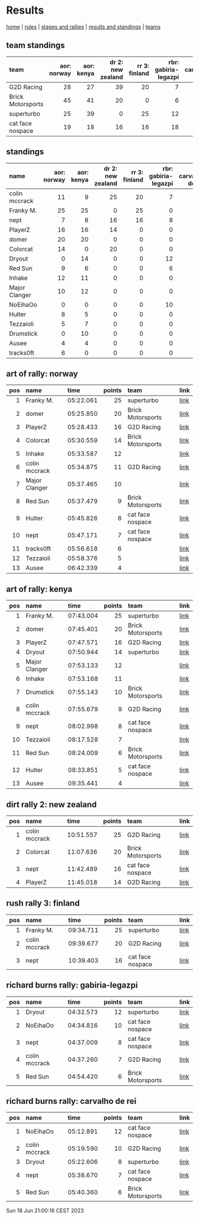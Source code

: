 # Results


[home](index.md) | [rules](rules.md) | [stages and rallies](stages.md) | [results and standings](results.md) | [teams](teams.md)



## team standings

| team              |   aor: norway |   aor: kenya |   dr 2: new zealand |   rr 3: finland |   rbr: gabiria-legazpi |   rbr: carvalho de rei |   total |   pos |
|:------------------|--------------:|-------------:|--------------------:|----------------:|-----------------------:|-----------------------:|--------:|------:|
| G2D Racing        |            28 |           27 |                  39 |              20 |                      7 |                     10 |     131 |     1 |
| Brick Motorsports |            45 |           41 |                  20 |               0 |                      6 |                      6 |     118 |     2 |
| superturbo        |            25 |           39 |                   0 |              25 |                     12 |                      8 |     109 |     3 |
| cat face nospace  |            19 |           18 |                  16 |              16 |                     18 |                     19 |     106 |     4 |


## standings

| name          |   aor: norway |   aor: kenya |   dr 2: new zealand |   rr 3: finland |   rbr: gabiria-legazpi |   rbr: carvalho de rei |   total |   pos |
|:--------------|--------------:|-------------:|--------------------:|----------------:|-----------------------:|-----------------------:|--------:|------:|
| colin mccrack |            11 |            9 |                  25 |              20 |                      7 |                     10 |      82 |     1 |
| Franky M.     |            25 |           25 |                   0 |              25 |                      0 |                      0 |      75 |     2 |
| nept          |             7 |            8 |                  16 |              16 |                      8 |                      7 |      62 |     3 |
| PlayerZ       |            16 |           16 |                  14 |               0 |                      0 |                      0 |      46 |     4 |
| domer         |            20 |           20 |                   0 |               0 |                      0 |                      0 |      40 |     5 |
| Colorcat      |            14 |            0 |                  20 |               0 |                      0 |                      0 |      34 |     6 |
| Dryout        |             0 |           14 |                   0 |               0 |                     12 |                      8 |      34 |     7 |
| Red Sun       |             9 |            6 |                   0 |               0 |                      6 |                      6 |      27 |     8 |
| Inhake        |            12 |           11 |                   0 |               0 |                      0 |                      0 |      23 |     9 |
| Major Clanger |            10 |           12 |                   0 |               0 |                      0 |                      0 |      22 |    10 |
| NoEihaOo      |             0 |            0 |                   0 |               0 |                     10 |                     12 |      22 |    11 |
| Hulter        |             8 |            5 |                   0 |               0 |                      0 |                      0 |      13 |    12 |
| Tezzaioli     |             5 |            7 |                   0 |               0 |                      0 |                      0 |      12 |    13 |
| Drumstick     |             0 |           10 |                   0 |               0 |                      0 |                      0 |      10 |    14 |
| Ausee         |             4 |            4 |                   0 |               0 |                      0 |                      0 |       8 |    15 |
| tracks0ft     |             6 |            0 |                   0 |               0 |                      0 |                      0 |       6 |    16 |



## art of rally: norway

|   pos | name          | time      |   points | team              | link                                                |
|------:|:--------------|:----------|---------:|:------------------|:----------------------------------------------------|
|     1 | Franky M.     | 05:22.061 |       25 | superturbo        | [link](https://youtu.be/gfejLYFDX_E)                |
|     2 | domer         | 05:25.850 |       20 | Brick Motorsports | [link](https://youtu.be/_nUyNWbli5o?t=240)          |
|     3 | PlayerZ       | 05:28.433 |       16 | G2D Racing        | [link](https://youtu.be/j5aAXGSDn88)                |
|     4 | Colorcat      | 05:30.559 |       14 | Brick Motorsports | [link](https://youtu.be/nkq6P1pXhJ4)                |
|     5 | Inhake        | 05:33.587 |       12 |                   | [link](https://www.youtube.com/watch?v=xFzgoaZvXn4) |
|     6 | colin mccrack | 05:34.875 |       11 | G2D Racing        | [link](https://www.youtube.com/watch?v=9z8OGjtT1as) |
|     7 | Major Clanger | 05:37.465 |       10 |                   | [link](https://www.youtube.com/watch?v=PglqtILRFWk) |
|     8 | Red Sun       | 05:37.479 |        9 | Brick Motorsports | [link](https://youtu.be/X-sNtYILzkc)                |
|     9 | Hulter        | 05:45.826 |        8 | cat face nospace  | [link](https://youtu.be/7-bNSKCew-w)                |
|    10 | nept          | 05:47.171 |        7 | cat face nospace  | [link](https://youtu.be/Yrv8sZRiWRw)                |
|    11 | tracks0ft     | 05:56.618 |        6 |                   | [link](https://youtu.be/OfpaPBGcMkY)                |
|    12 | Tezzaioli     | 05:58.376 |        5 |                   | [link](https://youtu.be/ppn2qel6XJw)                |
|    13 | Ausee         | 06:42.339 |        4 |                   | [link](https://youtu.be/KjpTXr9yBXw)                |

## art of rally: kenya



|   pos | name          | time      |   points | team              | link                                                |
|------:|:--------------|:----------|---------:|:------------------|:----------------------------------------------------|
|     1 | Franky M.     | 07:43.004 |       25 | superturbo        | [link](https://youtu.be/tvin58IxVQc)                |
|     2 | domer         | 07:45.401 |       20 | Brick Motorsports | [link](https://youtu.be/ohV0ah0Td5I?t=180)          |
|     3 | PlayerZ       | 07:47.571 |       16 | G2D Racing        | [link](https://youtu.be/p2EiAZoPy-U)                |
|     4 | Dryout        | 07:50.944 |       14 | superturbo        | [link](https://youtu.be/a9NFXBtx0Ao)                |
|     5 | Major Clanger | 07:53.133 |       12 |                   | [link](https://www.youtube.com/watch?v=DKlxGZ4DhIQ) |
|     6 | Inhake        | 07:53.168 |       11 |                   | [link](https://www.youtube.com/watch?v=jDiS1RpiQ4s) |
|     7 | Drumstick     | 07:55.143 |       10 | Brick Motorsports | [link](https://youtu.be/M8Ns_j2jIhE?t=180)          |
|     8 | colin mccrack | 07:55.679 |        9 | G2D Racing        | [link](https://youtu.be/bInNMnrQNH0)                |
|     9 | nept          | 08:02.998 |        8 | cat face nospace  | [link](https://youtu.be/l1pO5AdluKc)                |
|    10 | Tezzaioli     | 08:17.528 |        7 |                   | [link](https://youtu.be/phiL-bw2s1c)                |
|    11 | Red Sun       | 08:24.009 |        6 | Brick Motorsports | [link](https://youtu.be/XFk7jBht1gM)                |
|    12 | Hulter        | 08:33.851 |        5 | cat face nospace  | [link](https://youtu.be/eBrDR8EQ45Q)                |
|    13 | Ausee         | 09:35.441 |        4 |                   | [link](https://youtu.be/e-x7HEXI41I)                |

## dirt rally 2: new zealand



|   pos | name          | time      |   points | team              | link                                                |
|------:|:--------------|:----------|---------:|:------------------|:----------------------------------------------------|
|     1 | colin mccrack | 10:51.557 |       25 | G2D Racing        | [link](https://www.youtube.com/watch?v=W3Ch648fuPQ) |
|     2 | Colorcat      | 11:07.636 |       20 | Brick Motorsports | [link](https://youtu.be/allLR3p_rLY)                |
|     3 | nept          | 11:42.489 |       16 | cat face nospace  | [link](https://youtu.be/Oe7ZYp13io4)                |
|     4 | PlayerZ       | 11:45.018 |       14 | G2D Racing        | [link](https://youtu.be/wMFyurNAHlc)                |

## rush rally 3: finland



|   pos | name          | time      |   points | team             | link                                                |
|------:|:--------------|:----------|---------:|:-----------------|:----------------------------------------------------|
|     1 | Franky M.     | 09:34.711 |       25 | superturbo       | [link](https://youtu.be/djQWA1SdaOI)                |
|     2 | colin mccrack | 09:39.677 |       20 | G2D Racing       | [link](https://www.youtube.com/watch?v=3JZsT2md2SI) |
|     3 | nept          | 10:39.403 |       16 | cat face nospace | [link](https://youtu.be/C04VFjfhn4M)                |

## richard burns rally: gabiria-legazpi



|   pos | name          | time      |   points | team              | link                                                |
|------:|:--------------|:----------|---------:|:------------------|:----------------------------------------------------|
|     1 | Dryout        | 04:32.573 |       12 | superturbo        | [link](https://youtu.be/8OpRfUjuTZg)                |
|     2 | NoEihaOo      | 04:34.816 |       10 | cat face nospace  | [link](https://youtu.be/WaBD9c-o-xs)                |
|     3 | nept          | 04:37.009 |        8 | cat face nospace  | [link](https://www.youtube.com/watch?v=3BUQoP27DwQ) |
|     4 | colin mccrack | 04:37.260 |        7 | G2D Racing        | [link](https://www.youtube.com/watch?v=6ZMbIRQlD2c) |
|     5 | Red Sun       | 04:54.420 |        6 | Brick Motorsports | [link](https://youtu.be/WpNsqaC2mX8)                |

## richard burns rally: carvalho de rei



|   pos | name          | time      |   points | team              | link                                                |
|------:|:--------------|:----------|---------:|:------------------|:----------------------------------------------------|
|     1 | NoEihaOo      | 05:12.891 |       12 | cat face nospace  | [link](https://youtu.be/vGTMnOs2Z-Q)                |
|     2 | colin mccrack | 05:19.590 |       10 | G2D Racing        | [link](https://www.youtube.com/watch?v=XdtpXmxpuUU) |
|     3 | Dryout        | 05:22.606 |        8 | superturbo        | [link](https://youtu.be/9HySEyJvvEM)                |
|     4 | nept          | 05:38.670 |        7 | cat face nospace  | [link](https://youtu.be/4Cvs71kHEUc)                |
|     5 | Red Sun       | 05:40.360 |        6 | Brick Motorsports | [link](https://youtu.be/B6yTpVGAnLk)                |

Sun 18 Jun 21:00:16 CEST 2023
